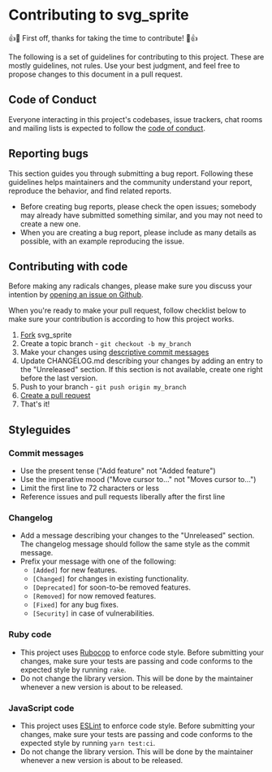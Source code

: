 # Contributing to svg_sprite

👍🎉 First off, thanks for taking the time to contribute! 🎉👍

The following is a set of guidelines for contributing to this project. These are
mostly guidelines, not rules. Use your best judgment, and feel free to propose
changes to this document in a pull request.

## Code of Conduct

Everyone interacting in this project's codebases, issue trackers, chat rooms and
mailing lists is expected to follow the [code of conduct](https://github.com/fnando/svg_sprite/blob/main/CODE_OF_CONDUCT.md).

## Reporting bugs

This section guides you through submitting a bug report. Following these
guidelines helps maintainers and the community understand your report, reproduce
the behavior, and find related reports.

- Before creating bug reports, please check the open issues; somebody may
  already have submitted something similar, and you may not need to create a new
  one.
- When you are creating a bug report, please include as many details as
  possible, with an example reproducing the issue.

## Contributing with code

Before making any radicals changes, please make sure you discuss your intention
by [opening an issue on Github](https://github.com/fnando/svg_sprite/issues).

When you're ready to make your pull request, follow checklist below to make sure
your contribution is according to how this project works.

1. [Fork](https://help.github.com/forking/) svg_sprite
2. Create a topic branch - `git checkout -b my_branch`
3. Make your changes using [descriptive commit messages](#commit-messages)
4. Update CHANGELOG.md describing your changes by adding an entry to the
   "Unreleased" section. If this section is not available, create one right
   before the last version.
5. Push to your branch - `git push origin my_branch`
6. [Create a pull request](https://help.github.com/articles/creating-a-pull-request)
7. That's it!

## Styleguides

### Commit messages

- Use the present tense ("Add feature" not "Added feature")
- Use the imperative mood ("Move cursor to..." not "Moves cursor to...")
- Limit the first line to 72 characters or less
- Reference issues and pull requests liberally after the first line

### Changelog

- Add a message describing your changes to the "Unreleased" section. The
  changelog message should follow the same style as the commit message.
- Prefix your message with one of the following:
  - `[Added]` for new features.
  - `[Changed]` for changes in existing functionality.
  - `[Deprecated]` for soon-to-be removed features.
  - `[Removed]` for now removed features.
  - `[Fixed]` for any bug fixes.
  - `[Security]` in case of vulnerabilities.

### Ruby code

- This project uses [Rubocop](https://rubocop.org) to enforce code style. Before
  submitting your changes, make sure your tests are passing and code conforms to
  the expected style by running `rake`.
- Do not change the library version. This will be done by the maintainer
  whenever a new version is about to be released.

### JavaScript code

- This project uses [ESLint](https://eslint.org) to enforce code style. Before
  submitting your changes, make sure your tests are passing and code conforms to
  the expected style by running `yarn test:ci`.
- Do not change the library version. This will be done by the maintainer
  whenever a new version is about to be released.
